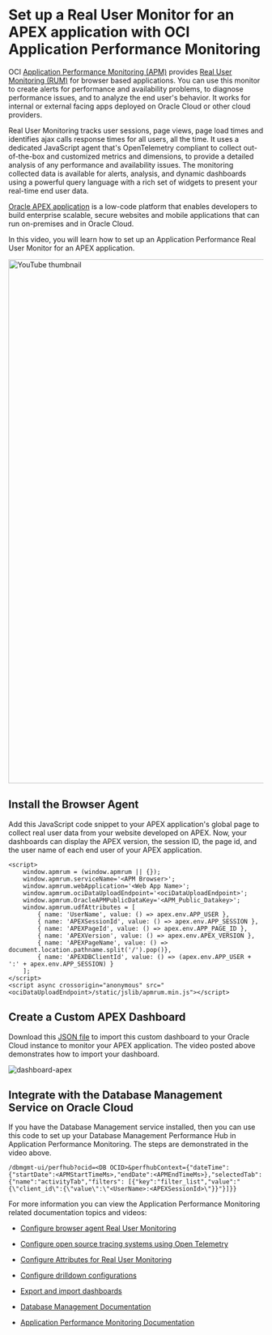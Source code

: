 # Set up a Real User Monitor for an APEX application with OCI Application Performance Monitoring

OCI [Application Performance Monitoring (APM)](https://docs.oracle.com/en-us/iaas/application-performance-monitoring/home.htm) provides [Real User Monitoring (RUM)](https://docs.oracle.com/en-us/iaas/application-performance-monitoring/doc/configure-browser-agent-real-user-monitoring.html) for browser based applications. You can use this monitor to create alerts for performance and availability problems, to diagnose performance issues, and to analyze the end user's behavior. It works for internal or external facing apps deployed on Oracle Cloud or other cloud providers.

Real User Monitoring tracks user sessions, page views, page load times and identifies ajax calls response times for all users, all the time. It uses a dedicated JavaScript agent that's OpenTelemetry compliant to collect out-of-the-box and customized metrics and dimensions, to provide a detailed analysis of any performance and availability issues. The monitoring collected data is available for alerts, analysis, and dynamic dashboards using a powerful query language with a rich set of widgets to present your real-time end user data.

[Oracle APEX application](https://apex.oracle.com/en/learn/videos/) is a low-code platform that enables developers to build enterprise scalable, secure websites and mobile applications that can run on-premises and in Oracle Cloud.

In this video, you will learn how to set up an Application Performance Real User Monitor for an APEX application. 

<a href="https://www.youtube.com/watch?v=VUYjIYqDAVc"><img width="1035" alt="YouTube thumbnail" src="https://github.com/kimberlyand/oci-o11y-solutions/assets/106996346/a298c23e-ed95-42e9-bbc5-2606f6121dd2"></a>

## Install the Browser Agent
Add this JavaScript code snippet to your APEX application's global page to collect real user data from your website developed on APEX. Now, your dashboards can display the APEX version, the session ID, the page id, and the user name of each end user of your APEX application.
```
<script>
    window.apmrum = (window.apmrum || {}); 
    window.apmrum.serviceName='<APM Browser>';
    window.apmrum.webApplication='<Web App Name>';
    window.apmrum.ociDataUploadEndpoint='<ociDataUploadEndpoint>';
    window.apmrum.OracleAPMPublicDataKey='<APM_Public_Datakey>';
    window.apmrum.udfAttributes = [
        { name: 'UserName', value: () => apex.env.APP_USER },
        { name: 'APEXSessionId', value: () => apex.env.APP_SESSION },
        { name: 'APEXPageId', value: () => apex.env.APP_PAGE_ID },
        { name: 'APEXVersion', value: () => apex.env.APEX_VERSION },
        { name: 'APEXPageName', value: () => document.location.pathname.split('/').pop()},
        { name: 'APEXDBClientId', value: () => (apex.env.APP_USER + ':' + apex.env.APP_SESSION) }
    ];   
</script>
<script async crossorigin="anonymous" src="<ociDataUploadEndpoint>/static/jslib/apmrum.min.js"></script>

```
## Create a Custom APEX Dashboard 
Download this [JSON file](https://github.com/oracle-quickstart/oci-o11y-solutions/blob/0de0d63f61782f04a204e57ea929a313fb1770d2/knowlege-content/oracle-database/APEX/dashboards/apm-rum-apex-dashboard.json) to import this custom dashboard to your Oracle Cloud instance to monitor your APEX application. The video posted above demonstrates how to import your dashboard.

![dashboard-apex](https://github.com/oracle-quickstart/oci-o11y-solutions/assets/106996346/b952ce8c-f920-435b-a14f-c8a8258c5fc3)

## Integrate with the Database Management Service on Oracle Cloud

If you have the Database Management service installed, then you can use this code to set up your Database Management Performance Hub in Application Performance Monitoring. The steps are demonstrated in the video above. 

```
/dbmgmt-ui/perfhub?ocid=<DB OCID>&perfhubContext={"dateTime":{"startDate":<APMStartTimeMs>,"endDate":<APMEndTimeMs>},"selectedTab":{"name":"activityTab","filters": [{"key":"filter_list","value":"{\"client_id\":{\"value\":\"<UserName>:<APEXSessionId>\"}}"}]}}
```
For more information you can view the Application Performance Monitoring related documentation topics and videos: 

* [Configure browser agent Real User Monitoring](https://docs.oracle.com/en-us/iaas/application-performance-monitoring/doc/configure-browser-agent-real-user-monitoring.html)

* [Configure open source tracing systems using Open Telemetry](https://docs.oracle.com/en-us/iaas/application-performance-monitoring/doc/configure-open-source-tracing-systems.html)

* [Configure Attributes for Real User Monitoring](https://docs.oracle.com/en-us/iaas/application-performance-monitoring/doc/configure-attributes-real-user-monitoring.html) 

* [Configure drilldown configurations](https://docs.oracle.com/en-us/iaas/application-performance-monitoring/doc/configure-drilldown-configurations.html)

* [Export and import dashboards](https://docs.oracle.com/en-us/iaas/Content/doc/export-and-import-dashboards.html)

* [Database Management Documentation](https://docs.oracle.com/en-us/iaas/database-management/home.htm)

* [Application Performance Monitoring Documentation](https://docs.oracle.com/en-us/iaas/application-performance-monitoring/home.htm)
